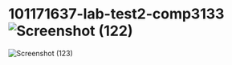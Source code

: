 # 101171637-lab-test2-comp3133![Screenshot (122)](https://user-images.githubusercontent.com/76201619/161864374-c70202fc-a464-4f52-9712-e97ee9a3062e.png)
![Screenshot (123)](https://user-images.githubusercontent.com/76201619/161864393-3aed23b2-3da7-4b37-85f5-9db065260ceb.png)
